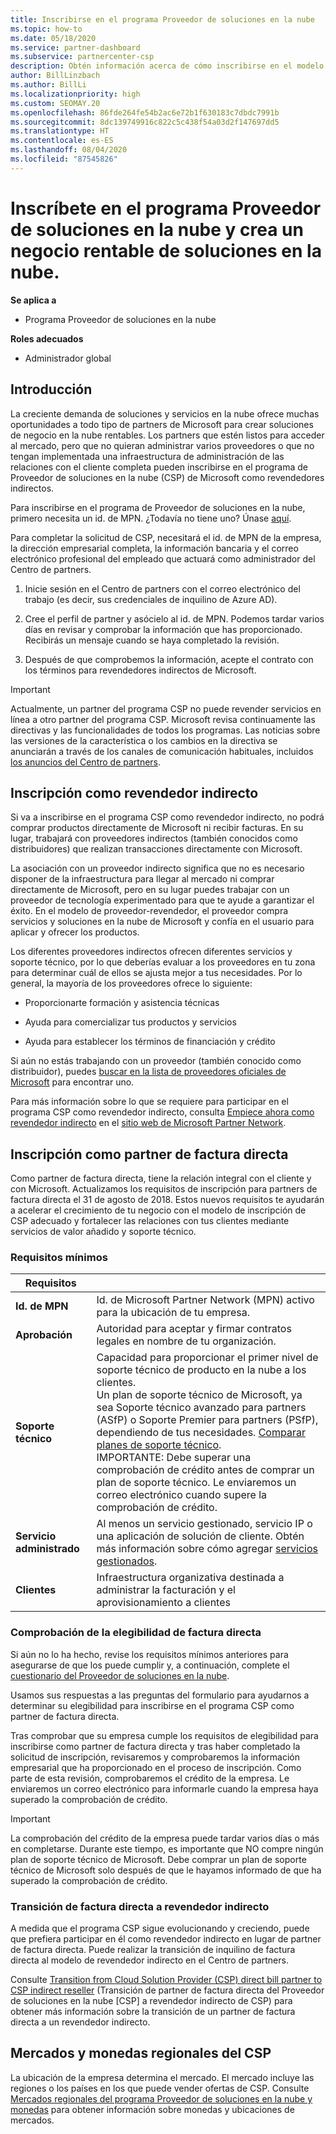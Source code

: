 ```yaml
---
title: Inscribirse en el programa Proveedor de soluciones en la nube
ms.topic: how-to
ms.date: 05/18/2020
ms.service: partner-dashboard
ms.subservice: partnercenter-csp
description: Obtén información acerca de cómo inscribirse en el modelo de ventas del programa Proveedor de soluciones en la nube (CSP) que mejor se adapte a tu negocio, como revendedor indirecto o partner de facturación directa.
author: BillLinzbach
ms.author: BillLi
ms.localizationpriority: high
ms.custom: SEOMAY.20
ms.openlocfilehash: 86fde264fe54b2ac6e72b1f630183c7dbdc7991b
ms.sourcegitcommit: 8dc139749916c822c5c438f54a03d2f147697dd5
ms.translationtype: HT
ms.contentlocale: es-ES
ms.lasthandoff: 08/04/2020
ms.locfileid: "87545826"
---
```

# <a name="enroll-in-the-cloud-solution-provider-program-and-build-a-profitable-cloud-solution-business"></a>Inscríbete en el programa Proveedor de soluciones en la nube y crea un negocio rentable de soluciones en la nube.

**Se aplica a**

- Programa Proveedor de soluciones en la nube  

**Roles adecuados**

- Administrador global

## <a name="get-started"></a>Introducción

La creciente demanda de soluciones y servicios en la nube ofrece muchas oportunidades a todo tipo de partners de Microsoft para crear soluciones de negocio en la nube rentables. Los partners que estén listos para acceder al mercado, pero que no quieran administrar varios proveedores o que no tengan implementada una infraestructura de administración de las relaciones con el cliente completa pueden inscribirse en el programa de Proveedor de soluciones en la nube (CSP) de Microsoft como revendedores indirectos.

Para inscribirse en el programa de Proveedor de soluciones en la nube, primero necesita un id. de MPN. ¿Todavía no tiene uno? Únase [aquí](https://epe.mspartner.microsoft.com/EPE/portal/en-US?partnerid=).

Para completar la solicitud de CSP, necesitará el id. de MPN de la empresa, la dirección empresarial completa, la información bancaria y el correo electrónico profesional del empleado que actuará como administrador del Centro de partners.

1. Inicie sesión en el Centro de partners con el correo electrónico del trabajo (es decir, sus credenciales de inquilino de Azure AD).

2. Cree el perfil de partner y asócielo al id. de MPN.
Podemos tardar varios días en revisar y comprobar la información que has proporcionado. Recibirás un mensaje cuando se haya completado la revisión.

3. Después de que comprobemos la información, acepte el contrato con los términos para revendedores indirectos de Microsoft.

> [!IMPORTANT]  
> Actualmente, un partner del programa CSP no puede revender servicios en línea a otro partner del programa CSP. Microsoft revisa continuamente las directivas y las funcionalidades de todos los programas. Las noticias sobre las versiones de la característica o los cambios en la directiva se anunciarán a través de los canales de comunicación habituales, incluidos [los anuncios del Centro de partners](announcements/index.md).

## <a name="enroll-as-an-indirect-reseller"></a>Inscripción como revendedor indirecto

Si va a inscribirse en el programa CSP como revendedor indirecto, no podrá comprar productos directamente de Microsoft ni recibir facturas. En su lugar, trabajará con proveedores indirectos (también conocidos como distribuidores) que realizan transacciones directamente con Microsoft.

La asociación con un proveedor indirecto significa que no es necesario disponer de la infraestructura para llegar al mercado ni comprar directamente de Microsoft, pero en su lugar puedes trabajar con un proveedor de tecnología experimentado para que te ayude a garantizar el éxito. En el modelo de proveedor-revendedor, el proveedor compra servicios y soluciones en la nube de Microsoft y confía en el usuario para aplicar y ofrecer los productos.

Los diferentes proveedores indirectos ofrecen diferentes servicios y soporte técnico, por lo que deberías evaluar a los proveedores en tu zona para determinar cuál de ellos se ajusta mejor a tus necesidades. Por lo general, la mayoría de los proveedores ofrece lo siguiente:

- Proporcionarte formación y asistencia técnicas

- Ayuda para comercializar tus productos y servicios

- Ayuda para establecer los términos de financiación y crédito

Si aún no estás trabajando con un proveedor (también conocido como distribuidor), puedes [buscar en la lista de proveedores oficiales de Microsoft](https://partnercenter.microsoft.com/partner/find-a-provider) para encontrar uno.

Para más información sobre lo que se requiere para participar en el programa CSP como revendedor indirecto, consulta [Empiece ahora como revendedor indirecto](https://partner.microsoft.com/cloud-solution-provider/whats-required) en el [sitio web de Microsoft Partner Network](https://partner.microsoft.com/). 

## <a name="enroll-as-a-direct-bill-partner"></a>Inscripción como partner de factura directa

Como partner de factura directa, tiene la relación integral con el cliente y con Microsoft. Actualizamos los requisitos de inscripción para partners de factura directa el 31 de agosto de 2018. Estos nuevos requisitos te ayudarán a acelerar el crecimiento de tu negocio con el modelo de inscripción de CSP adecuado y fortalecer las relaciones con tus clientes mediante servicios de valor añadido y soporte técnico. 

### <a name="minimum-requirements"></a>Requisitos mínimos

|**Requisitos**|                             |
|--------------------------------|--------------------------------------------------------------|
|**Id. de MPN**   |Id. de Microsoft Partner Network (MPN) activo para la ubicación de tu empresa.    |
|**Aprobación**   |Autoridad para aceptar y firmar contratos legales en nombre de tu organización.|
|**Soporte técnico**   |Capacidad para proporcionar el primer nivel de soporte técnico de producto en la nube a los clientes. <br>Un plan de soporte técnico de Microsoft, ya sea Soporte técnico avanzado para partners (ASfP) o Soporte Premier para partners (PSfP), dependiendo de tus necesidades. [Comparar planes de soporte técnico](https://partner.microsoft.com/support/partnersupport).<br> IMPORTANTE: Debe superar una comprobación de crédito antes de comprar un plan de soporte técnico. Le enviaremos un correo electrónico cuando supere la comprobación de crédito. |
|**Servicio administrado**   |Al menos un servicio gestionado, servicio IP o una aplicación de solución de cliente. Obtén más información sobre cómo agregar [servicios gestionados](https://partner.microsoft.com/business-opportunities/managed-services-provider).|
|**Clientes** |Infraestructura organizativa destinada a administrar la facturación y el aprovisionamiento a clientes

### <a name="verify-direct-bill-eligibility"></a>Comprobación de la elegibilidad de factura directa

Si aún no lo ha hecho, revise los requisitos mínimos anteriores para asegurarse de que los puede cumplir y, a continuación, complete el [cuestionario del Proveedor de soluciones en la nube](https://partner.microsoft.com/cloud-solution-provider/assessment).

Usamos sus respuestas a las preguntas del formulario para ayudarnos a determinar su elegibilidad para inscribirse en el programa CSP como partner de factura directa.

Tras comprobar que su empresa cumple los requisitos de elegibilidad para inscribirse como partner de factura directa y tras haber completado la solicitud de inscripción, revisaremos y comprobaremos la información empresarial que ha proporcionado en el proceso de inscripción. Como parte de esta revisión, comprobaremos el crédito de la empresa. Le enviaremos un correo electrónico para informarle cuando la empresa haya superado la comprobación de crédito.

>[!IMPORTANT]
>La comprobación del crédito de la empresa puede tardar varios días o más en completarse. Durante este tiempo, es importante que NO compre ningún plan de soporte técnico de Microsoft. Debe comprar un plan de soporte técnico de Microsoft solo después de que le hayamos informado de que ha superado la comprobación de crédito.

### <a name="transition-from-direct-bill-to-indirect-reseller"></a>Transición de factura directa a revendedor indirecto

A medida que el programa CSP sigue evolucionando y creciendo, puede que prefiera participar en él como revendedor indirecto en lugar de partner de factura directa. Puede realizar la transición de inquilino de factura directa al modelo de revendedor indirecto en el Centro de partners.

Consulte [Transition from Cloud Solution Provider (CSP) direct bill partner to CSP indirect reseller](transition-direct-to-indirect.md) (Transición de partner de factura directa del Proveedor de soluciones en la nube [CSP] a revendedor indirecto de CSP) para obtener más información sobre la transición de un partner de factura directa a un revendedor indirecto.

## <a name="csp-regional-markets-and-currencies"></a>Mercados y monedas regionales del CSP

La ubicación de la empresa determina el mercado. El mercado incluye las regiones o los países en los que puede vender ofertas de CSP. Consulte [Mercados regionales del programa Proveedor de soluciones en la nube y monedas](regional-authorization-overview.md) para obtener información sobre monedas y ubicaciones de mercados.


